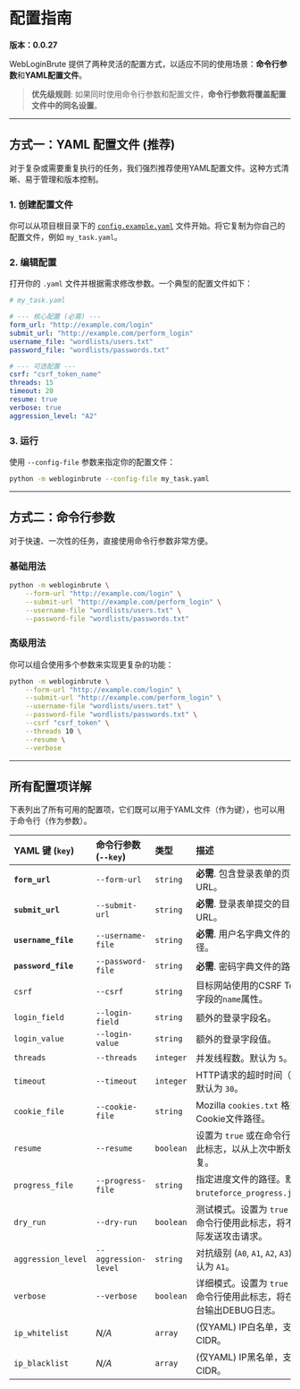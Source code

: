 # 配置指南

**版本：0.0.27**

WebLoginBrute 提供了两种灵活的配置方式，以适应不同的使用场景：**命令行参数**和**YAML配置文件**。

> **优先级规则**: 如果同时使用命令行参数和配置文件，**命令行参数将覆盖配置文件中的同名设置**。

---

## 方式一：YAML 配置文件 (推荐)

对于复杂或需要重复执行的任务，我们强烈推荐使用YAML配置文件。这种方式清晰、易于管理和版本控制。

### 1. 创建配置文件

你可以从项目根目录下的 [`config.example.yaml`](../../config.example.yaml) 文件开始。将它复制为你自己的配置文件，例如 `my_task.yaml`。

### 2. 编辑配置

打开你的 `.yaml` 文件并根据需求修改参数。一个典型的配置文件如下：

```yaml
# my_task.yaml

# --- 核心配置 (必需) ---
form_url: "http://example.com/login"
submit_url: "http://example.com/perform_login"
username_file: "wordlists/users.txt"
password_file: "wordlists/passwords.txt"

# --- 可选配置 ---
csrf: "csrf_token_name"
threads: 15
timeout: 20
resume: true
verbose: true
aggression_level: "A2"
```

### 3. 运行

使用 `--config-file` 参数来指定你的配置文件：

```bash
python -m webloginbrute --config-file my_task.yaml
```

---

## 方式二：命令行参数

对于快速、一次性的任务，直接使用命令行参数非常方便。

### 基础用法

```bash
python -m webloginbrute \
    --form-url "http://example.com/login" \
    --submit-url "http://example.com/perform_login" \
    --username-file "wordlists/users.txt" \
    --password-file "wordlists/passwords.txt"
```

### 高级用法

你可以组合使用多个参数来实现更复杂的功能：

```bash
python -m webloginbrute \
    --form-url "http://example.com/login" \
    --submit-url "http://example.com/perform_login" \
    --username-file "wordlists/users.txt" \
    --password-file "wordlists/passwords.txt" \
    --csrf "csrf_token" \
    --threads 10 \
    --resume \
    --verbose
```

---

## 所有配置项详解

下表列出了所有可用的配置项，它们既可以用于YAML文件（作为键），也可以用于命令行（作为参数）。

| YAML 键 (`key`) | 命令行参数 (`--key`) | 类型 | 描述 |
| :--- | :--- | :--- | :--- |
| **`form_url`** | `--form-url` | `string` | **必需**. 包含登录表单的页面URL。 |
| **`submit_url`** | `--submit-url` | `string` | **必需**. 登录表单提交的目标URL。 |
| **`username_file`** | `--username-file` | `string` | **必需**. 用户名字典文件的路径。 |
| **`password_file`** | `--password-file` | `string` | **必需**. 密码字典文件的路径。 |
| `csrf` | `--csrf` | `string` | 目标网站使用的CSRF Token字段的`name`属性。 |
| `login_field` | `--login-field` | `string` | 额外的登录字段名。 |
| `login_value` | `--login-value` | `string` | 额外的登录字段值。 |
| `threads` | `--threads` | `integer` | 并发线程数。默认为 `5`。 |
| `timeout` | `--timeout` | `integer` | HTTP请求的超时时间（秒）。默认为 `30`。 |
| `cookie_file` | `--cookie-file` | `string` | Mozilla `cookies.txt` 格式的Cookie文件路径。 |
| `resume` | `--resume` | `boolean` | 设置为 `true` 或在命令行使用此标志，以从上次中断处恢复。 |
| `progress_file` | `--progress-file` | `string` | 指定进度文件的路径。默认为 `bruteforce_progress.json`。 |
| `dry_run` | `--dry-run` | `boolean` | 测试模式。设置为 `true` 或在命令行使用此标志，将不会实际发送攻击请求。 |
| `aggression_level` | `--aggression-level` | `string` | 对抗级别 (`A0`, `A1`, `A2`, `A3`)。默认为 `A1`。 |
| `verbose` | `--verbose` | `boolean` | 详细模式。设置为 `true` 或在命令行使用此标志，将在控制台输出DEBUG日志。 |
| `ip_whitelist` | *N/A* | `array` | (仅YAML) IP白名单，支持CIDR。 |
| `ip_blacklist` | *N/A* | `array` | (仅YAML) IP黑名单，支持CIDR。 | 